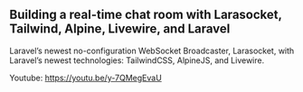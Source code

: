 ## Building a real-time chat room with Larasocket, Tailwind, Alpine, Livewire, and Laravel

Laravel’s newest no-configuration WebSocket Broadcaster, Larasocket, with Laravel’s newest technologies: TailwindCSS, AlpineJS, and Livewire.

Youtube: https://youtu.be/y-7QMegEvaU
